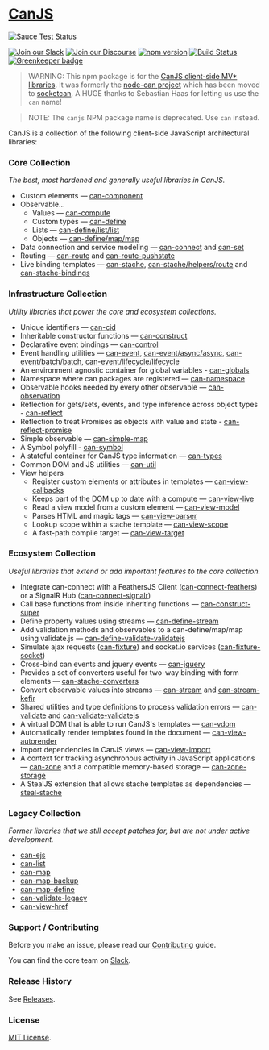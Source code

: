 # [CanJS](https://canjs.com/)

 [![Sauce Test Status](https://saucelabs.com/browser-matrix/canjs-not-master.svg)](https://saucelabs.com/u/canjs-not-master)

[![Join our Slack](https://img.shields.io/badge/slack-join%20chat-611f69.svg)](https://www.bitovi.com/community/slack?utm_source=badge&utm_medium=badge&utm_campaign=pr-badge&utm_content=badge)
[![Join our Discourse](https://img.shields.io/discourse/https/forums.bitovi.com/posts.svg)](https://forums.bitovi.com/?utm_source=badge&utm_medium=badge&utm_campaign=pr-badge&utm_content=badge)
[![npm version](https://badge.fury.io/js/can.svg)](https://www.npmjs.com/package/can)
[![Build Status](https://travis-ci.org/canjs/canjs.svg?branch=master)](https://travis-ci.org/canjs/canjs)
[![Greenkeeper badge](https://badges.greenkeeper.io/canjs/canjs.svg)](https://greenkeeper.io/)

> WARNING: This npm package is for the [CanJS client-side MV* libraries](https://canjs.com). It was formerly
the [node-can project](https://github.com/sebi2k1/node-can) which has been moved
to [socketcan](https://www.npmjs.com/package/socketcan). A HUGE thanks to Sebastian Haas for
letting us use the `can` name!

> NOTE: The `canjs` NPM package name is deprecated. Use `can` instead.

CanJS is a collection of the following client-side JavaScript architectural libraries:

### Core Collection

_The best, most hardened and generally useful libraries in CanJS._

- Custom elements — [can-component](https://canjs.com/doc/can-component.html)
- Observable…
  - Values — [can-compute](https://canjs.com/doc/can-compute.html)
  - Custom types — [can-define](https://canjs.com/doc/can-define.html)
  - Lists — [can-define/list/list](https://canjs.com/doc/can-define/list/list.html)
  - Objects — [can-define/map/map](https://canjs.com/doc/can-define/map/map.html)
- Data connection and service modeling — [can-connect](https://canjs.com/doc/can-connect.html) and [can-set](https://canjs.com/doc/can-set.html)
- Routing — [can-route](https://canjs.com/doc/can-route.html) and [can-route-pushstate](https://canjs.com/doc/can-route-pushstate.html)
- Live binding templates — [can-stache](https://canjs.com/doc/can-stache.html), [can-stache/helpers/route](https://canjs.com/doc/can-stache/helpers/route.html) and [can-stache-bindings](https://canjs.com/doc/can-stache-bindings.html)

### Infrastructure Collection

_Utility libraries that power the core and ecosystem collections._

- Unique identifiers — [can-cid](https://canjs.com/doc/can-cid.html)
- Inheritable constructor functions — [can-construct](https://canjs.com/doc/can-construct.html)
- Declarative event bindings — [can-control](https://canjs.com/doc/can-control.html)
- Event handling utilities — [can-event](https://canjs.com/doc/can-event.html), [can-event/async/async](https://canjs.com/doc/can-event/async/async.html), [can-event/batch/batch](https://canjs.com/doc/can-event/batch/batch.html), [can-event/lifecycle/lifecycle](https://canjs.com/doc/can-event/lifecycle/lifecycle.html)
- An environment agnostic container for global variables - [can-globals](https://canjs.com/doc/can-globals.html)
- Namespace where can packages are registered — [can-namespace](https://canjs.com/doc/can-namespace.html)
- Observable hooks needed by every other observable — [can-observation](https://canjs.com/doc/can-observation.html)
- Reflection for gets/sets, events, and type inference across object types - [can-reflect](https://canjs.com/doc/can-reflect.html)
- Reflection to treat Promises as objects with value and state - [can-reflect-promise](https://canjs.com/doc/can-reflect-promise.html)
- Simple observable — [can-simple-map](https://canjs.com/doc/can-simple-map.html)
- A Symbol polyfill - [can-symbol](https://canjs.com/doc/can-symbol.html)
- A stateful container for CanJS type information — [can-types](https://canjs.com/doc/can-types.html)
- Common DOM and JS utilities — [can-util](https://canjs.com/doc/can-util.html)
- View helpers
  - Register custom elements or attributes in templates — [can-view-callbacks](https://canjs.com/doc/can-view-callbacks.html)
  - Keeps part of the DOM up to date with a compute — [can-view-live](https://canjs.com/doc/can-view-live.html)
  - Read a view model from a custom element — [can-view-model](https://canjs.com/doc/can-view-model.html)
  - Parses HTML and magic tags — [can-view-parser](https://canjs.com/doc/can-view-parser.html)
  - Lookup scope within a stache template — [can-view-scope](https://canjs.com/doc/can-view-scope.html)
  - A fast-path compile target — [can-view-target](https://canjs.com/doc/can-view-target.html)

### Ecosystem Collection

_Useful libraries that extend or add important features to the core collection._

- Integrate can-connect with a FeathersJS Client ([can-connect-feathers](https://canjs.com/doc/can-connect-feathers.html)) or a SignalR Hub ([can-connect-signalr](https://canjs.com/doc/can-connect-signalr.html))
- Call base functions from inside inheriting functions — [can-construct-super](https://canjs.com/doc/can-construct-super.html)
- Define property values using streams — [can-define-stream](https://canjs.com/doc/can-define-stream.html)
- Add validation methods and observables to a can-define/map/map using validate.js — [can-define-validate-validatejs](https://canjs.com/doc/can-define-validate-validatejs.html)
- Simulate ajax requests ([can-fixture](https://canjs.com/doc/can-fixture.html)) and socket.io services ([can-fixture-socket](https://canjs.com/doc/can-fixture-socket.html))
- Cross-bind can events and jquery events — [can-jquery](https://canjs.com/doc/can-jquery.html)
- Provides a set of converters useful for two-way binding with form elements — [can-stache-converters](https://canjs.com/doc/can-stache-converters.html)
- Convert observable values into streams — [can-stream](https://canjs.com/doc/can-stream.html) and [can-stream-kefir](https://canjs.com/doc/can-stream-kefir.html)
- Shared utilities and type definitions to process validation errors — [can-validate](https://canjs.com/doc/can-validate.html) and [can-validate-validatejs](https://canjs.com/doc/can-validate-validatejs.html)
- A virtual DOM that is able to run CanJS's templates — [can-vdom](https://canjs.com/doc/can-vdom.html)
- Automatically render templates found in the document — [can-view-autorender](https://canjs.com/doc/can-view-autorender.html)
- Import dependencies in CanJS views — [can-view-import](https://canjs.com/doc/can-view-import.html)
- A context for tracking asynchronous activity in JavaScript applications — [can-zone](https://canjs.com/doc/can-zone.html) and a compatible memory-based storage — [can-zone-storage](https://canjs.com/doc/can-zone-storage.html)
- A StealJS extension that allows stache templates as dependencies — [steal-stache](https://canjs.com/doc/steal-stache.html)

### Legacy Collection

_Former libraries that we still accept patches for, but are not under active development._

- [can-ejs](https://canjs.com/doc/can-ejs.html)
- [can-list](https://canjs.com/doc/can-list.html)
- [can-map](https://canjs.com/doc/can-map.html)
- [can-map-backup](https://canjs.com/doc/can-map-backup.html)
- [can-map-define](https://canjs.com/doc/can-map-define.html)
- [can-validate-legacy](https://canjs.com/doc/can-validate-legacy.html)
- [can-view-href](https://canjs.com/doc/can-view-href.html)

### Support / Contributing

Before you make an issue, please read our [Contributing](https://canjs.com/doc/guides/contribute.html) guide.

You can find the core team on [Slack](https://www.bitovi.com/community/slack).

### Release History

See [Releases](https://github.com/canjs/canjs/releases).

### License

[MIT License](license.md).
